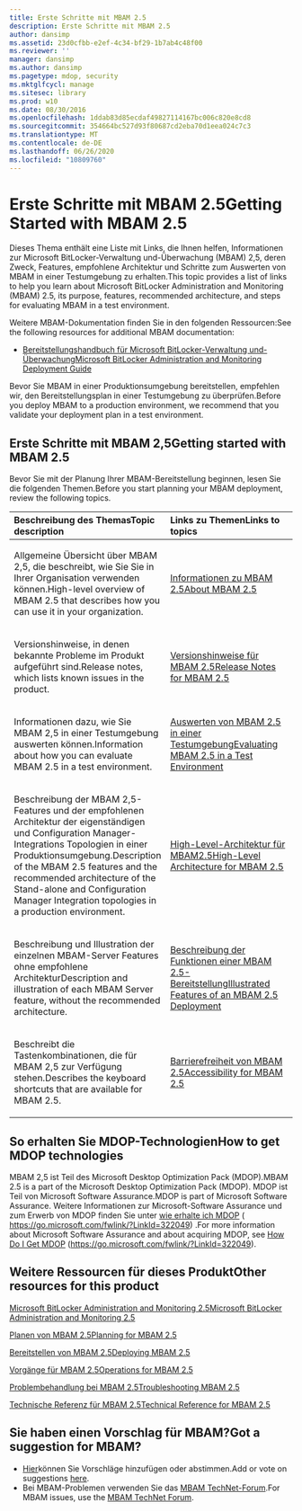 ```yaml
---
title: Erste Schritte mit MBAM 2.5
description: Erste Schritte mit MBAM 2.5
author: dansimp
ms.assetid: 23d0cfbb-e2ef-4c34-bf29-1b7ab4c48f00
ms.reviewer: ''
manager: dansimp
ms.author: dansimp
ms.pagetype: mdop, security
ms.mktglfcycl: manage
ms.sitesec: library
ms.prod: w10
ms.date: 08/30/2016
ms.openlocfilehash: 1ddab83d85ecdaf49827114167bc006c820e8cd8
ms.sourcegitcommit: 354664bc527d93f80687cd2eba70d1eea024c7c3
ms.translationtype: MT
ms.contentlocale: de-DE
ms.lasthandoff: 06/26/2020
ms.locfileid: "10809760"
---
```

# <span data-ttu-id="8fb73-103">Erste Schritte mit MBAM 2.5</span><span class="sxs-lookup"><span data-stu-id="8fb73-103">Getting Started with MBAM 2.5</span></span>


<span data-ttu-id="8fb73-104">Dieses Thema enthält eine Liste mit Links, die Ihnen helfen, Informationen zur Microsoft BitLocker-Verwaltung und-Überwachung (MBAM) 2,5, deren Zweck, Features, empfohlene Architektur und Schritte zum Auswerten von MBAM in einer Testumgebung zu erhalten.</span><span class="sxs-lookup"><span data-stu-id="8fb73-104">This topic provides a list of links to help you learn about Microsoft BitLocker Administration and Monitoring (MBAM) 2.5, its purpose, features, recommended architecture, and steps for evaluating MBAM in a test environment.</span></span>

<span data-ttu-id="8fb73-105">Weitere MBAM-Dokumentation finden Sie in den folgenden Ressourcen:</span><span class="sxs-lookup"><span data-stu-id="8fb73-105">See the following resources for additional MBAM documentation:</span></span>

-   [<span data-ttu-id="8fb73-106">Bereitstellungshandbuch für Microsoft BitLocker-Verwaltung und-Überwachung</span><span class="sxs-lookup"><span data-stu-id="8fb73-106">Microsoft BitLocker Administration and Monitoring Deployment Guide</span></span>](https://go.microsoft.com/fwlink/?LinkId=396653)

<span data-ttu-id="8fb73-107">Bevor Sie MBAM in einer Produktionsumgebung bereitstellen, empfehlen wir, den Bereitstellungsplan in einer Testumgebung zu überprüfen.</span><span class="sxs-lookup"><span data-stu-id="8fb73-107">Before you deploy MBAM to a production environment, we recommend that you validate your deployment plan in a test environment.</span></span>

## <span data-ttu-id="8fb73-108">Erste Schritte mit MBAM 2,5</span><span class="sxs-lookup"><span data-stu-id="8fb73-108">Getting started with MBAM 2.5</span></span>


<span data-ttu-id="8fb73-109">Bevor Sie mit der Planung Ihrer MBAM-Bereitstellung beginnen, lesen Sie die folgenden Themen.</span><span class="sxs-lookup"><span data-stu-id="8fb73-109">Before you start planning your MBAM deployment, review the following topics.</span></span>

<table>
<colgroup>
<col width="50%" />
<col width="50%" />
</colgroup>
<thead>
<tr class="header">
<th align="left"><span data-ttu-id="8fb73-110">Beschreibung des Themas</span><span class="sxs-lookup"><span data-stu-id="8fb73-110">Topic description</span></span></th>
<th align="left"><span data-ttu-id="8fb73-111">Links zu Themen</span><span class="sxs-lookup"><span data-stu-id="8fb73-111">Links to topics</span></span></th>
</tr>
</thead>
<tbody>
<tr class="odd">
<td align="left"><p><span data-ttu-id="8fb73-112">Allgemeine Übersicht über MBAM 2,5, die beschreibt, wie Sie Sie in Ihrer Organisation verwenden können.</span><span class="sxs-lookup"><span data-stu-id="8fb73-112">High-level overview of MBAM 2.5 that describes how you can use it in your organization.</span></span></p></td>
<td align="left"><p><a href="about-mbam-25.md" data-raw-source="[About MBAM 2.5](about-mbam-25.md)"><span data-ttu-id="8fb73-113">Informationen zu MBAM 2.5</span><span class="sxs-lookup"><span data-stu-id="8fb73-113">About MBAM 2.5</span></span></a></p></td>
</tr>
<tr class="even">
<td align="left"><p><span data-ttu-id="8fb73-114">Versionshinweise, in denen bekannte Probleme im Produkt aufgeführt sind.</span><span class="sxs-lookup"><span data-stu-id="8fb73-114">Release notes, which lists known issues in the product.</span></span></p></td>
<td align="left"><p><a href="release-notes-for-mbam-25.md" data-raw-source="[Release Notes for MBAM 2.5](release-notes-for-mbam-25.md)"><span data-ttu-id="8fb73-115">Versionshinweise für MBAM 2.5</span><span class="sxs-lookup"><span data-stu-id="8fb73-115">Release Notes for MBAM 2.5</span></span></a></p></td>
</tr>
<tr class="odd">
<td align="left"><p><span data-ttu-id="8fb73-116">Informationen dazu, wie Sie MBAM 2,5 in einer Testumgebung auswerten können.</span><span class="sxs-lookup"><span data-stu-id="8fb73-116">Information about how you can evaluate MBAM 2.5 in a test environment.</span></span></p></td>
<td align="left"><p><a href="evaluating-mbam-25-in-a-test-environment.md" data-raw-source="[Evaluating MBAM 2.5 in a Test Environment](evaluating-mbam-25-in-a-test-environment.md)"><span data-ttu-id="8fb73-117">Auswerten von MBAM 2.5 in einer Testumgebung</span><span class="sxs-lookup"><span data-stu-id="8fb73-117">Evaluating MBAM 2.5 in a Test Environment</span></span></a></p></td>
</tr>
<tr class="even">
<td align="left"><p><span data-ttu-id="8fb73-118">Beschreibung der MBAM 2,5-Features und der empfohlenen Architektur der eigenständigen und Configuration Manager-Integrations Topologien in einer Produktionsumgebung.</span><span class="sxs-lookup"><span data-stu-id="8fb73-118">Description of the MBAM 2.5 features and the recommended architecture of the Stand-alone and Configuration Manager Integration topologies in a production environment.</span></span></p></td>
<td align="left"><p><a href="high-level-architecture-for-mbam-25.md" data-raw-source="[High-Level Architecture for MBAM 2.5](high-level-architecture-for-mbam-25.md)"><span data-ttu-id="8fb73-119">High-Level-Architektur für MBAM2.5</span><span class="sxs-lookup"><span data-stu-id="8fb73-119">High-Level Architecture for MBAM 2.5</span></span></a></p></td>
</tr>
<tr class="odd">
<td align="left"><p><span data-ttu-id="8fb73-120">Beschreibung und Illustration der einzelnen MBAM-Server Features ohne empfohlene Architektur</span><span class="sxs-lookup"><span data-stu-id="8fb73-120">Description and illustration of each MBAM Server feature, without the recommended architecture.</span></span></p></td>
<td align="left"><p><a href="illustrated-features-of-an-mbam-25-deployment.md" data-raw-source="[Illustrated Features of an MBAM 2.5 Deployment](illustrated-features-of-an-mbam-25-deployment.md)"><span data-ttu-id="8fb73-121">Beschreibung der Funktionen einer MBAM 2.5-Bereitstellung</span><span class="sxs-lookup"><span data-stu-id="8fb73-121">Illustrated Features of an MBAM 2.5 Deployment</span></span></a></p></td>
</tr>
<tr class="even">
<td align="left"><p><span data-ttu-id="8fb73-122">Beschreibt die Tastenkombinationen, die für MBAM 2,5 zur Verfügung stehen.</span><span class="sxs-lookup"><span data-stu-id="8fb73-122">Describes the keyboard shortcuts that are available for MBAM 2.5.</span></span></p></td>
<td align="left"><p><a href="accessibility-for-mbam-25.md" data-raw-source="[Accessibility for MBAM 2.5](accessibility-for-mbam-25.md)"><span data-ttu-id="8fb73-123">Barrierefreiheit von MBAM 2.5</span><span class="sxs-lookup"><span data-stu-id="8fb73-123">Accessibility for MBAM 2.5</span></span></a></p></td>
</tr>
</tbody>
</table>

 

## <span data-ttu-id="8fb73-124">So erhalten Sie MDOP-Technologien</span><span class="sxs-lookup"><span data-stu-id="8fb73-124">How to get MDOP technologies</span></span>


<span data-ttu-id="8fb73-125">MBAM 2,5 ist Teil des Microsoft Desktop Optimization Pack (MDOP).</span><span class="sxs-lookup"><span data-stu-id="8fb73-125">MBAM 2.5 is a part of the Microsoft Desktop Optimization Pack (MDOP).</span></span> <span data-ttu-id="8fb73-126">MDOP ist Teil von Microsoft Software Assurance.</span><span class="sxs-lookup"><span data-stu-id="8fb73-126">MDOP is part of Microsoft Software Assurance.</span></span> <span data-ttu-id="8fb73-127">Weitere Informationen zur Microsoft-Software Assurance und zum Erwerb von MDOP finden Sie unter [wie erhalte ich MDOP](https://go.microsoft.com/fwlink/?LinkId=322049) ( https://go.microsoft.com/fwlink/?LinkId=322049) .</span><span class="sxs-lookup"><span data-stu-id="8fb73-127">For more information about Microsoft Software Assurance and about acquiring MDOP, see [How Do I Get MDOP](https://go.microsoft.com/fwlink/?LinkId=322049) (https://go.microsoft.com/fwlink/?LinkId=322049).</span></span>

## <a href="" id="other-resources-for-this-product-"></a><span data-ttu-id="8fb73-128">Weitere Ressourcen für dieses Produkt</span><span class="sxs-lookup"><span data-stu-id="8fb73-128">Other resources for this product</span></span>


[<span data-ttu-id="8fb73-129">Microsoft BitLocker Administration and Monitoring 2.5</span><span class="sxs-lookup"><span data-stu-id="8fb73-129">Microsoft BitLocker Administration and Monitoring 2.5</span></span>](index.md)

[<span data-ttu-id="8fb73-130">Planen von MBAM 2.5</span><span class="sxs-lookup"><span data-stu-id="8fb73-130">Planning for MBAM 2.5</span></span>](planning-for-mbam-25.md)

[<span data-ttu-id="8fb73-131">Bereitstellen von MBAM 2.5</span><span class="sxs-lookup"><span data-stu-id="8fb73-131">Deploying MBAM 2.5</span></span>](deploying-mbam-25.md)

[<span data-ttu-id="8fb73-132">Vorgänge für MBAM 2.5</span><span class="sxs-lookup"><span data-stu-id="8fb73-132">Operations for MBAM 2.5</span></span>](operations-for-mbam-25.md)

[<span data-ttu-id="8fb73-133">Problembehandlung bei MBAM 2.5</span><span class="sxs-lookup"><span data-stu-id="8fb73-133">Troubleshooting MBAM 2.5</span></span>](troubleshooting-mbam-25.md)

[<span data-ttu-id="8fb73-134">Technische Referenz für MBAM 2.5</span><span class="sxs-lookup"><span data-stu-id="8fb73-134">Technical Reference for MBAM 2.5</span></span>](technical-reference-for-mbam-25.md)

## <span data-ttu-id="8fb73-135">Sie haben einen Vorschlag für MBAM?</span><span class="sxs-lookup"><span data-stu-id="8fb73-135">Got a suggestion for MBAM?</span></span>
- <span data-ttu-id="8fb73-136">[Hier](http://mbam.uservoice.com/forums/268571-microsoft-bitlocker-administration-and-monitoring)können Sie Vorschläge hinzufügen oder abstimmen.</span><span class="sxs-lookup"><span data-stu-id="8fb73-136">Add or vote on suggestions [here](http://mbam.uservoice.com/forums/268571-microsoft-bitlocker-administration-and-monitoring).</span></span> 
- <span data-ttu-id="8fb73-137">Bei MBAM-Problemen verwenden Sie das [MBAM TechNet-Forum](https://social.technet.microsoft.com/Forums/home?forum=mdopmbam).</span><span class="sxs-lookup"><span data-stu-id="8fb73-137">For MBAM issues, use the [MBAM TechNet Forum](https://social.technet.microsoft.com/Forums/home?forum=mdopmbam).</span></span>

 

 





